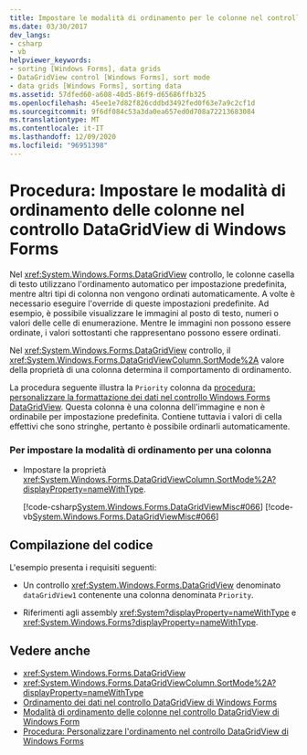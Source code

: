 ```yaml
---
title: Impostare le modalità di ordinamento per le colonne nel controllo DataGridView
ms.date: 03/30/2017
dev_langs:
- csharp
- vb
helpviewer_keywords:
- sorting [Windows Forms], data grids
- DataGridView control [Windows Forms], sort mode
- data grids [Windows Forms], sorting data
ms.assetid: 57dfed60-a608-40d5-86f9-d65686ffb325
ms.openlocfilehash: 45ee1e7d82f826cddbd3492fed0f63e7a9c2cf1d
ms.sourcegitcommit: 9f6df084c53a3da0ea657ed0d708a72213683084
ms.translationtype: MT
ms.contentlocale: it-IT
ms.lasthandoff: 12/09/2020
ms.locfileid: "96951398"
---
```

# <a name="how-to-set-the-sort-modes-for-columns-in-the-windows-forms-datagridview-control"></a>Procedura: Impostare le modalità di ordinamento delle colonne nel controllo DataGridView di Windows Forms
Nel <xref:System.Windows.Forms.DataGridView> controllo, le colonne casella di testo utilizzano l'ordinamento automatico per impostazione predefinita, mentre altri tipi di colonna non vengono ordinati automaticamente. A volte è necessario eseguire l'override di queste impostazioni predefinite. Ad esempio, è possibile visualizzare le immagini al posto di testo, numeri o valori delle celle di enumerazione. Mentre le immagini non possono essere ordinate, i valori sottostanti che rappresentano possono essere ordinati.  
  
 Nel <xref:System.Windows.Forms.DataGridView> controllo, il <xref:System.Windows.Forms.DataGridViewColumn.SortMode%2A> valore della proprietà di una colonna determina il comportamento di ordinamento.  
  
 La procedura seguente illustra la `Priority` colonna da [procedura: personalizzare la formattazione dei dati nel controllo Windows Forms DataGridView](how-to-customize-data-formatting-in-the-windows-forms-datagridview-control.md). Questa colonna è una colonna dell'immagine e non è ordinabile per impostazione predefinita. Contiene tuttavia i valori di cella effettivi che sono stringhe, pertanto è possibile ordinarli automaticamente.  
  
### <a name="to-set-the-sort-mode-for-a-column"></a>Per impostare la modalità di ordinamento per una colonna  
  
- Impostare la proprietà <xref:System.Windows.Forms.DataGridViewColumn.SortMode%2A?displayProperty=nameWithType>.  
  
     [!code-csharp[System.Windows.Forms.DataGridViewMisc#066](~/samples/snippets/csharp/VS_Snippets_Winforms/System.Windows.Forms.DataGridViewMisc/CS/datagridviewmisc.cs#066)]
     [!code-vb[System.Windows.Forms.DataGridViewMisc#066](~/samples/snippets/visualbasic/VS_Snippets_Winforms/System.Windows.Forms.DataGridViewMisc/VB/datagridviewmisc.vb#066)]  
  
## <a name="compiling-the-code"></a>Compilazione del codice  
 L'esempio presenta i requisiti seguenti:  
  
- Un controllo <xref:System.Windows.Forms.DataGridView> denominato `dataGridView1` contenente una colonna denominata `Priority`.  
  
- Riferimenti agli assembly <xref:System?displayProperty=nameWithType> e <xref:System.Windows.Forms?displayProperty=nameWithType>.  
  
## <a name="see-also"></a>Vedere anche

- <xref:System.Windows.Forms.DataGridView>
- <xref:System.Windows.Forms.DataGridViewColumn.SortMode%2A?displayProperty=nameWithType>
- [Ordinamento dei dati nel controllo DataGridView di Windows Forms](sorting-data-in-the-windows-forms-datagridview-control.md)
- [Modalità di ordinamento delle colonne nel controllo DataGridView di Windows Form](column-sort-modes-in-the-windows-forms-datagridview-control.md)
- [Procedura: Personalizzare l'ordinamento nel controllo DataGridView di Windows Forms](how-to-customize-sorting-in-the-windows-forms-datagridview-control.md)
